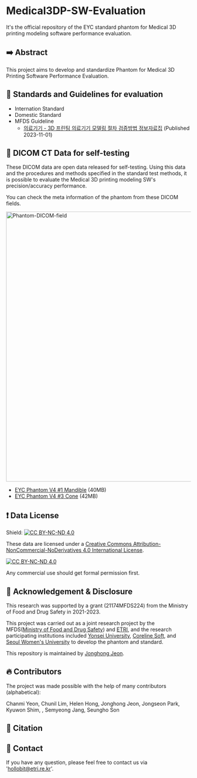 # Medical3DP-SW-Evaluation

It's the official repository of the EYC standard phantom for Medical 3D printing modeling software performance evaluation.

## :arrow_right: Abstract

This project aims to develop and standardize Phantom for Medical 3D Printing Software Performance Evaluation.

## :blue_book: Standards and Guidelines for evaluation 

* Internation Standard 
* Domestic Standard
* MFDS Guideline
  *  [의료기기 - 3D 프린팅 의료기기 모델링 절차 검증방법 정보자료집](https://www.nifds.go.kr/brd/m_18/view.do?seq=12739&srchFr=&srchTo=&srchWord=&srchTp=&itm_seq_1=0&itm_seq_2=0&multi_itm_seq=0&company_cd=&company_nm=&page=1) (Published 2023-11-01)

## :open_file_folder: DICOM CT Data for self-testing 

These DICOM data are open data released for self-testing. Using this data and the procedures and methods specified in the standard test methods, it is possible to evaluate the Medical 3D printing modeling SW's precision/accuracy performance.

You can check the meta information of the phantom from these DICOM fields.

<img width="735" alt="Phantom-DICOM-field" src="https://github.com/hollobit/Medical3DP-SW-Evaluation/assets/998803/1b322f15-b842-4d7c-9b0c-6ef26b454c84">

* [EYC Phantom V4 #1 Mandible](/DICOM/Phantom_V4_1_Mandible) (40MB)
* [EYC Phantom V4 #3 Cone](/DICOM/Phantom_V4_3_Cone) (42MB)

## :heavy_exclamation_mark: Data License

Shield: [![CC BY-NC-ND 4.0][cc-by-nc-nd-shield]][cc-by-nc-nd]

These data are licensed under a
[Creative Commons Attribution-NonCommercial-NoDerivatives 4.0 International License][cc-by-nc-nd].

[![CC BY-NC-ND 4.0][cc-by-nc-nd-image]][cc-by-nc-nd]

[cc-by-nc-nd]: http://creativecommons.org/licenses/by-nc-nd/4.0/
[cc-by-nc-nd-image]: https://licensebuttons.net/l/by-nc-nd/4.0/88x31.png
[cc-by-nc-nd-shield]: https://img.shields.io/badge/License-CC%20BY--NC--ND%204.0-lightgrey.svg

Any commercial use should get formal permission first.

## :clap: Acknowledgement & Disclosure

This research was supported by a grant (21174MFDS224) from the Ministry of Food and Drug Safety in 2021-2023.

This project was carried out as a joint research project by the MFDS([Ministry of Food and Drug Safety](https://mfds.go.kr/eng/index.do)) and [ETRI](https://www.etri.re.kr/eng/main/main.etri), and the research participating institutions included [Yonsei University](https://www.yonsei.ac.kr/en_sc/), [Coreline Soft](https://www.corelinesoft.com/en/), and [Seoul Women's University](https://www.swu.ac.kr/englishindex.do) to develop the phantom and standard. 

This repository is maintained by [Jonghong Jeon](https://hollobit.github.io).

## :fire: Contributors 

The project was made possible with the help of many contributors (alphabetical):

Chanmi Yeon, Chunil Lim, Helen Hong, Jonghong Jeon, Jongseon Park, Kyuwon Shim, , Semyeong Jang, Seungho Son

## :book: Citation

## :postbox: Contact 

If you have any question, please feel free to contact us via 'hollobit@etri.re.kr'.
